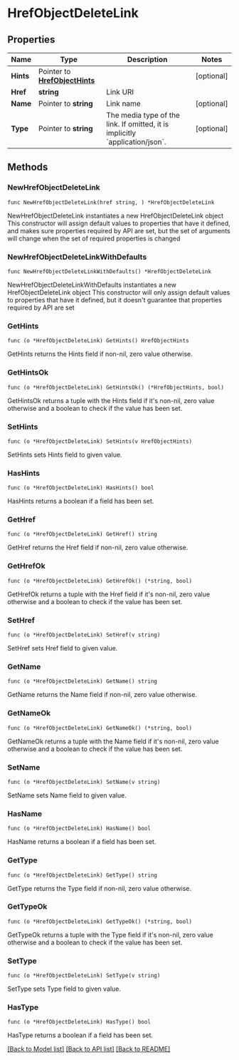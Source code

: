 # HrefObjectDeleteLink

## Properties

Name | Type | Description | Notes
------------ | ------------- | ------------- | -------------
**Hints** | Pointer to [**HrefObjectHints**](HrefObjectHints.md) |  | [optional] 
**Href** | **string** | Link URI | 
**Name** | Pointer to **string** | Link name | [optional] 
**Type** | Pointer to **string** | The media type of the link. If omitted, it is implicitly &#x60;application/json&#x60;. | [optional] 

## Methods

### NewHrefObjectDeleteLink

`func NewHrefObjectDeleteLink(href string, ) *HrefObjectDeleteLink`

NewHrefObjectDeleteLink instantiates a new HrefObjectDeleteLink object
This constructor will assign default values to properties that have it defined,
and makes sure properties required by API are set, but the set of arguments
will change when the set of required properties is changed

### NewHrefObjectDeleteLinkWithDefaults

`func NewHrefObjectDeleteLinkWithDefaults() *HrefObjectDeleteLink`

NewHrefObjectDeleteLinkWithDefaults instantiates a new HrefObjectDeleteLink object
This constructor will only assign default values to properties that have it defined,
but it doesn't guarantee that properties required by API are set

### GetHints

`func (o *HrefObjectDeleteLink) GetHints() HrefObjectHints`

GetHints returns the Hints field if non-nil, zero value otherwise.

### GetHintsOk

`func (o *HrefObjectDeleteLink) GetHintsOk() (*HrefObjectHints, bool)`

GetHintsOk returns a tuple with the Hints field if it's non-nil, zero value otherwise
and a boolean to check if the value has been set.

### SetHints

`func (o *HrefObjectDeleteLink) SetHints(v HrefObjectHints)`

SetHints sets Hints field to given value.

### HasHints

`func (o *HrefObjectDeleteLink) HasHints() bool`

HasHints returns a boolean if a field has been set.

### GetHref

`func (o *HrefObjectDeleteLink) GetHref() string`

GetHref returns the Href field if non-nil, zero value otherwise.

### GetHrefOk

`func (o *HrefObjectDeleteLink) GetHrefOk() (*string, bool)`

GetHrefOk returns a tuple with the Href field if it's non-nil, zero value otherwise
and a boolean to check if the value has been set.

### SetHref

`func (o *HrefObjectDeleteLink) SetHref(v string)`

SetHref sets Href field to given value.


### GetName

`func (o *HrefObjectDeleteLink) GetName() string`

GetName returns the Name field if non-nil, zero value otherwise.

### GetNameOk

`func (o *HrefObjectDeleteLink) GetNameOk() (*string, bool)`

GetNameOk returns a tuple with the Name field if it's non-nil, zero value otherwise
and a boolean to check if the value has been set.

### SetName

`func (o *HrefObjectDeleteLink) SetName(v string)`

SetName sets Name field to given value.

### HasName

`func (o *HrefObjectDeleteLink) HasName() bool`

HasName returns a boolean if a field has been set.

### GetType

`func (o *HrefObjectDeleteLink) GetType() string`

GetType returns the Type field if non-nil, zero value otherwise.

### GetTypeOk

`func (o *HrefObjectDeleteLink) GetTypeOk() (*string, bool)`

GetTypeOk returns a tuple with the Type field if it's non-nil, zero value otherwise
and a boolean to check if the value has been set.

### SetType

`func (o *HrefObjectDeleteLink) SetType(v string)`

SetType sets Type field to given value.

### HasType

`func (o *HrefObjectDeleteLink) HasType() bool`

HasType returns a boolean if a field has been set.


[[Back to Model list]](../README.md#documentation-for-models) [[Back to API list]](../README.md#documentation-for-api-endpoints) [[Back to README]](../README.md)



